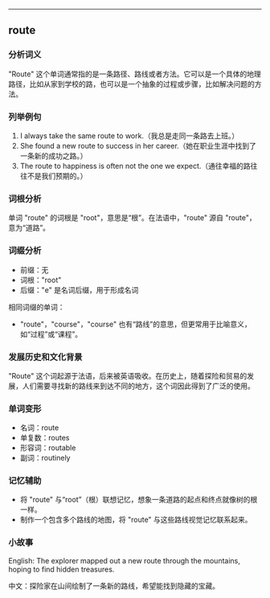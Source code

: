 
---------------
## route
### 分析词义
"Route" 这个单词通常指的是一条路径、路线或者方法。它可以是一个具体的地理路径，比如从家到学校的路，也可以是一个抽象的过程或步骤，比如解决问题的方法。

### 列举例句
1. I always take the same route to work.（我总是走同一条路去上班。）
2. She found a new route to success in her career.（她在职业生涯中找到了一条新的成功之路。）
3. The route to happiness is often not the one we expect.（通往幸福的路往往不是我们预期的。）

### 词根分析
单词 "route" 的词根是 "root"，意思是“根”。在法语中，"route" 源自 "route"，意为“道路”。

### 词缀分析
- 前缀：无
- 词根："root"
- 后缀："e" 是名词后缀，用于形成名词

相同词缀的单词：
- "route"，"course"，"course" 也有“路线”的意思，但更常用于比喻意义，如“过程”或“课程”。

### 发展历史和文化背景
"Route" 这个词起源于法语，后来被英语吸收。在历史上，随着探险和贸易的发展，人们需要寻找新的路线来到达不同的地方，这个词因此得到了广泛的使用。

### 单词变形
- 名词：route
- 单复数：routes
- 形容词：routable
- 副词：routinely

### 记忆辅助
- 将 "route" 与“root”（根）联想记忆，想象一条道路的起点和终点就像树的根一样。
- 制作一个包含多个路线的地图，将 "route" 与这些路线视觉记忆联系起来。

### 小故事
English: The explorer mapped out a new route through the mountains, hoping to find hidden treasures.

中文：探险家在山间绘制了一条新的路线，希望能找到隐藏的宝藏。

